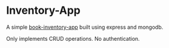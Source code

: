 # Inventory-App

A simple [book-inventory-app](https://inventory-app-crud.herokuapp.com/) built using express and mongodb.

Only implements CRUD operations. No authentication.
